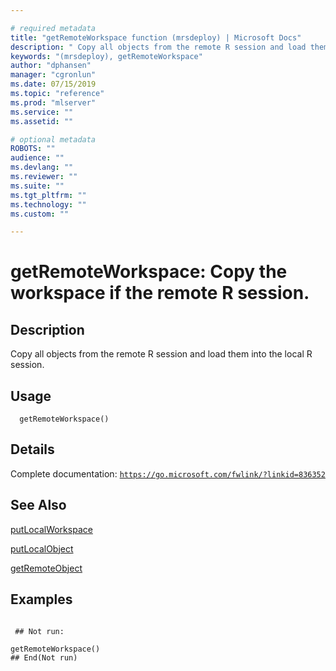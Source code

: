 ```yaml
--- 

# required metadata 
title: "getRemoteWorkspace function (mrsdeploy) | Microsoft Docs" 
description: " Copy all objects from the remote R session and load them into the local R session. " 
keywords: "(mrsdeploy), getRemoteWorkspace" 
author: "dphansen" 
manager: "cgronlun" 
ms.date: 07/15/2019
ms.topic: "reference" 
ms.prod: "mlserver"  
ms.service: "" 
ms.assetid: "" 

# optional metadata 
ROBOTS: "" 
audience: "" 
ms.devlang: "" 
ms.reviewer: "" 
ms.suite: "" 
ms.tgt_pltfrm: "" 
ms.technology: "" 
ms.custom: "" 

--- 
```





 # getRemoteWorkspace: Copy the workspace if the remote R session. 
 ## Description

Copy all objects from the remote R session and load them into the local R session.


 ## Usage

```   
  getRemoteWorkspace()

```

 ## Details

Complete documentation: [`https://go.microsoft.com/fwlink/?linkid=836352`](https://go.microsoft.com/fwlink/?linkid=836352)



 ## See Also

[putLocalWorkspace](putLocalWorkspace.md)

[putLocalObject](putLocalObject.md)

[getRemoteObject](getRemoteObject.md)

 ## Examples

 ```

  ## Not run:

getRemoteWorkspace()
 ## End(Not run) 
```

